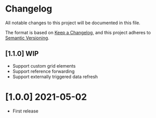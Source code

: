 # Changelog

All notable changes to this project will be documented in this file.

The format is based on [Keep a Changelog](https://keepachangelog.com/en/1.0.0/),
and this project adheres to [Semantic Versioning](https://semver.org/spec/v2.0.0.html).

## [1.1.0] WIP

-   Support custom grid elements
-   Support reference forwarding
-   Support externally triggered data refresh

# [1.0.0] 2021-05-02

-   First release
